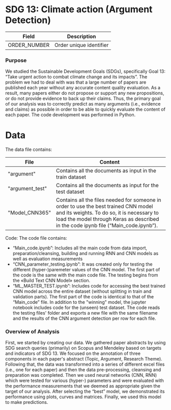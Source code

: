 # SDG 13: Climate action (Argument Detection)

Field |	Description
--- | ---
ORDER_NUMBER | Order unique identifier


### Purpose
We studied the Sustainable Development Goals (SDGs), specifically Goal 13: “Take urgent action to combat climate change and its impacts”. The problem we had to deal with was that a large number of papers are published each year without any accurate content quality evaluation. As a result, many papers either do not propose or support any new propositions, or do not provide evidence to back up their claims. Thus, the primary goal of our analysis was to correctly predict as many arguments (i.e., evidence and claims) as possible in order to be able to quickly evaluate the content of each paper. The code development was performed in Python.

# Data
The data file contains: 

File | Content
--- | ---
"argument"  | Contains all the documents as input in the train dataset
"argument_test" | Contains all the documents as input for the test dataset
"Model_CNN365" | Contains all the files needed for someone in order to use the best trained CNN model and its weights. To do so, it is necessary to load the model through Keras as described in the code ipynb file (“Main_code.ipynb”). 

Code:
The code file contains: 
- “Main_code.ipynb”: Includes all the main code from data import, preparation/cleansing, building and running RNN and CNN models as well as evaluation measurements 
- “CNN_parameter_testing.ipynb”: It was created only for testing the different (hyper-)paremeter values of the CNN model. The first part of the code is the same with the main code file. The testing begins from the «Build Text CNN Model» section.
- “ML_MASTER_TEST.ipynb”: Includes code for accessing the best trained CNN model across the entire dataset (without splitting in train and validation parts). The first part of the code is identical to that of the “Main_code” file. In addition to the "winning" model, the jupyter notebook includes code for the (unseen) test dataset. The code reads the testing files' folder and exports a new file with the same filename and the results of the CNN argument detection per row for each file.


### Overview of Analysis
First, we started by creating our data. We gathered paper abstracts by using SDG search queries (primarily) on Scopus and Mendeley based on targets and indicators of SDG 13. We focused on the annotation of three components in each paper's abstract (Topic, Argument, Research Theme).
Following that, the data was transformed into a series of different excel files (i.e., one for each paper) and then the data pre-processing, cleansing and preparation was completed. Then we used neural networks (CNN, RNN) which were tested for various (hyper-) parameters and were evaluated with the performance measurements that we deemed as appropriate given the target of our analysis. After selecting the “best” model, we demonstrated its performance using plots, curves and matrices. Finally, we used this model to make predictions.
